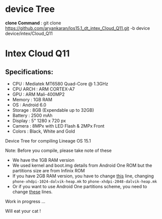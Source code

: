 # device Tree 

<b>clone Command</b> :  git clone https://github.com/aryankaran/los15.1_dt_intex_Cloud_Q11.git -b device device/intex/Cloud_Q11

Intex Cloud Q11
===============================================

Specifications:
--------------
- CPU      : Mediatek MT6580 Quad-Core @ 1.3GHz
- CPU ARCH : ARM CORTEX-A7
- GPU      : ARM Mali-400MP2
- Memory   : 1GB RAM
- OS       : Android 6.0
- Storage  : 8GB (Expendable up to 32GB)
- Battery  : 2500 mAh
- Display  : 5" 1280 x 720 px
- Camera   : 8MPx with LED Flash & 2MPx Front
- Colors   : Black, White and Gold


Device Tree for compiling Lineage OS 15.1


Note:
Before you compile, please take note of these
- We have the 1GB RAM version
- We used kernel and boot.img details from Android One ROM but the partitions size are from Infinix ROM
- If you have 2GB RAM version, you have to change [this](https://github.com/d5110-devs/android_device_infinix_d5110/blob/cm-13.0/device_d5110_infinix.mk#L141) line, changing `phone-xhdpi-1024-dalvik-heap.mk` to `phone-xhdpi-2048-dalvik-heap.mk`
- Or if you want to use Android One partitions scheme, you need to change [these](https://github.com/d5110-devs/android_device_infinix_d5110/blob/cm-13.0/BoardConfig.mk#L36-#L39) lines.


Work in progress ...

Will eat your cat !
